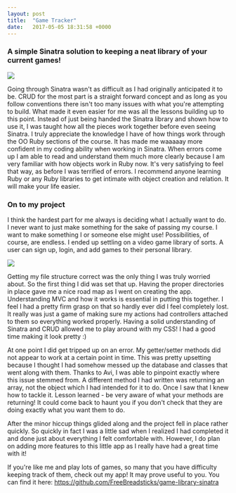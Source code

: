 ```yaml
---
layout: post
title:  "Game Tracker"
date:   2017-05-05 18:31:58 +0000
---
```



### A simple Sinatra solution to keeping a neat library of your current games!


![](http://i.imgur.com/eas3xwg.png)

Going through Sinatra wasn't as difficult as I had originally anticipated it to be. CRUD for the most part is a straight forward concept and as long as you follow conventions there isn't too many issues with what you're attempting to build. What made it even easier for me was all the lessons building up to this point. Instead of just being handed the Sinatra library and shown how to use it, I was taught how all the pieces work together before even seeing Sinatra. I truly appreciate the knowledge I have of how things work through the OO Ruby sections of the course. It has made me waaaaay more confident in my coding ability when working in Sinatra. When errors come up I am able to read and understand them much more clearly because I am very familiar with how objects work in Ruby now. It's very satisfying to feel that way, as before I was terrified of errors. I recommend anyone learning Ruby or any Ruby libraries to get intimate with object creation and relation. It will make your life easier.

### On to my project

I think the hardest part for me always is deciding what I actually want to do. I never want to just make something for the sake of passing my course. I want to make something I or someone else might use! Possibilities, of course, are endless. I ended up settling on a video game library of sorts. A user can sign up, login, and add games to their personal library. 

![](http://i.imgur.com/dJkfEhT.png)

Getting my file structure correct was the only thing I was truly worried about. So the first thing I did was set that up. Having the proper directories in place gave me a nice road map as I went on creating the app. Understanding MVC and how it works is essential in putting this together. I feel I had a pretty firm grasp on that so hardly ever did I feel completely lost. It really was just a game of making sure my actions had controllers attached to them so everything worked properly. Having a solid understanding of Sinatra and CRUD allowed me to play around with my CSS! I had a good time making it look pretty :)

At one point I did get tripped up on an error. My getter/setter methods did not appear to work at a certain point in time. This was pretty upsetting because I thought I had somehow messed up the database and classes that went along with them. Thanks to Avi, I was able to pinpoint exactly where this issue stemmed from. A different method I had written was returning an array, not the object which I had intended for it to do. Once I saw that I knew how to tackle it. Lesson learned - be very aware of what your methods are returning! It could come back to haunt you if you don't check that they are doing exactly what you want them to do.

After the minor hiccup things glided along and the project fell in place rather quickly. So quickly in fact I was a little sad when I realized I had completed it and done just about everything I felt comfortable with. However, I do plan on adding more features to this little app as I really have had a great time with it!

If you're like me and play lots of games, so many that you have difficulty keeping track of them, check out my app! It may prove useful to you. You can find it here: https://github.com/FreeBreadsticks/game-library-sinatra

